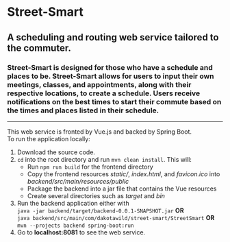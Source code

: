 # Street-Smart
## A scheduling and routing web service tailored to the commuter.
### Street-Smart is designed for those who have a schedule and places to be. Street-Smart allows for users to input their own meetings, classes, and appointments, along with their respective locations, to create a schedule. Users receive notifications on the best times to start their commute based on the times and places listed in their schedule.
---
This web service is fronted by Vue.js and backed by Spring Boot.  
To run the application locally:  
1. Download the source code.  
2. `cd` into the root directory and run `mvn clean install`. This will:  
    * Run `npm run build` for the frontend directory
    * Copy the frontend resources *static/*, *index.html*, and *favicon.ico* into *backend/src/main/resources/public*
    * Package the backend into a jar file that contains the Vue resources
    * Create several directories such as *target* and *bin*
3. Run the backend application either with  
    `java -jar backend/target/backend-0.0.1-SNAPSHOT.jar` **OR**  
    `java backend/src/main/com/dakotawild/street-smart/StreetSmart` **OR**  
    `mvn --projects backend spring-boot:run`
4. Go to **localhost:8081** to see the web service.